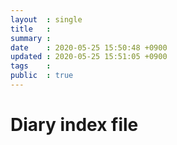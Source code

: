 ```yaml
---
layout  : single
title   :
summary :
date    : 2020-05-25 15:50:48 +0900
updated : 2020-05-25 15:51:05 +0900
tags    :
public  : true
---
```


# Diary index file

